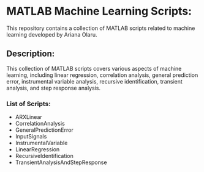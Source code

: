 # MATLAB Machine Learning Scripts:
This repository contains a collection of MATLAB scripts related to machine learning developed by Ariana Olaru.

## Description:
This collection of MATLAB scripts covers various aspects of machine learning, including linear regression, correlation analysis, general prediction error, instrumental variable analysis, recursive identification, transient analysis, and step response analysis.

### List of Scripts:
- ARXLinear
- CorrelationAnalysis
- GeneralPredictionError
- InputSignals
- InstrumentalVariable
- LinearRegression
- RecursiveIdentification
- TransientAnalysisAndStepResponse
